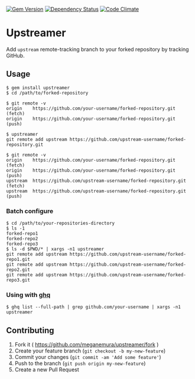 [![Gem Version](https://img.shields.io/gem/v/upstreamer.svg?style=flat)](http://badge.fury.io/rb/upstreamer)
[![Dependency Status](https://img.shields.io/gemnasium/meganemura/upstreamer.svg?style=flat)](https://gemnasium.com/meganemura/upstreamer)
[![Code Climate](https://img.shields.io/codeclimate/github/meganemura/upstreamer.svg?style=flat)](https://codeclimate.com/github/meganemura/upstreamer)

# Upstreamer

Add `upstream` remote-tracking branch to your forked repository by tracking GitHub.

## Usage

```shell
$ gem install upstreamer
$ cd /path/to/forked-repository

$ git remote -v
origin    https://github.com/your-username/forked-repository.git (fetch)
origin    https://github.com/your-username/forked-repository.git (push)

$ upstreamer
git remote add upstream https://github.com/upstream-username/forked-repository.git

$ git remote -v
origin    https://github.com/your-username/forked-repository.git (fetch)
origin    https://github.com/your-username/forked-repository.git (push)
upstream  https://github.com/upstream-username/forked-repository.git (fetch)
upstream  https://github.com/upstream-username/forked-repository.git (push)
```

### Batch configure

```shell
$ cd /path/to/your-repositories-directory
$ ls -1
forked-repo1
forked-repo2
forked-repo3
$ ls -d $PWD/* | xargs -n1 upstreamer
git remote add upstream https://github.com/upstream-username/forked-repo1.git
git remote add upstream https://github.com/upstream-username/forked-repo2.git
git remote add upstream https://github.com/upstream-username/forked-repo3.git
```

### Using with [ghq](https://github.com/motemen/ghq)
```shell
$ ghq list --full-path | grep github.com/your-username | xargs -n1 upstreamer
```

## Contributing

1. Fork it ( https://github.com/meganemura/upstreamer/fork )
2. Create your feature branch (`git checkout -b my-new-feature`)
3. Commit your changes (`git commit -am 'Add some feature'`)
4. Push to the branch (`git push origin my-new-feature`)
5. Create a new Pull Request
